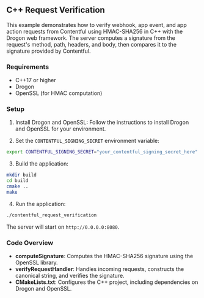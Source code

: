 ## C++ Request Verification
This example demonstrates how to verify webhook, app event, and app action requests from Contentful using HMAC-SHA256 in C++ with the Drogon web framework. The server computes a signature from the request's method, path, headers, and body, then compares it to the signature provided by Contentful.

### Requirements
- C++17 or higher
- Drogon
- OpenSSL (for HMAC computation)

### Setup

1. Install Drogon and OpenSSL: Follow the instructions to install Drogon and OpenSSL for your environment.

2. Set the `CONTENTFUL_SIGNING_SECRET` environment variable:
```bash
export CONTENTFUL_SIGNING_SECRET="your_contentful_signing_secret_here"
```

3. Build the application:
```bash
mkdir build
cd build
cmake ..
make
```

4. Run the application:
```bash
./contentful_request_verification
```

The server will start on `http://0.0.0.0:8080`.

### Code Overview
- **computeSignature**: Computes the HMAC-SHA256 signature using the OpenSSL library.
- **verifyRequestHandler**: Handles incoming requests, constructs the canonical string, and verifies the signature.
- **CMakeLists.txt**: Configures the C++ project, including dependencies on Drogon and OpenSSL.
